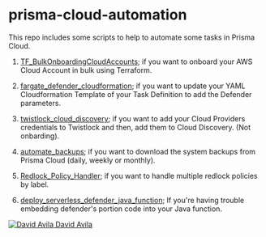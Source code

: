 # prisma-cloud-automation

This repo includes some scripts to help to automate some tasks in Prisma Cloud.

1. [TF_BulkOnboardingCloudAccounts](https://github.com/davidaavilar/prisma-cloud-automation/tree/main/TF_BulkOnboardingCloudAccounts); if you want to onboard your AWS Cloud Account in bulk using Terraform.

2. [fargate_defender_cloudformation](https://github.com/davidaavilar/prisma-cloud-automation/tree/main/fargate_defender_cloudformation); if you want to update your YAML Cloudformation Template of your Task Definition to add the Defender parameters.

3. [twistlock_cloud_discovery](https://github.com/davidaavilar/prisma-cloud-automation/tree/main/twistlock_cloud_discovery); if you want to add your Cloud Providers credentials to Twistlock and then, add them to Cloud Discovery. (Not onbarding).

4. [automate_backups](https://github.com/davidaavilar/prisma-cloud-automation/tree/main/automate_backups); if you want to download the system backups from Prisma Cloud (daily, weekly or monthly).

5. [Redlock_Policy_Handler](https://github.com/davidaavilar/prisma-cloud-automation/tree/main/redlock-policy-handler); if you want to handle multiple redlock policies by label.

6. [deploy_serverless_defender_java_function](https://github.com/davidaavilar/prisma-cloud-automation/tree/main/deploy_defender_java_function); If you're having trouble embedding defender's portion code into your Java function.

[![David Avila](https://i.stack.imgur.com/gVE0j.png) David Avila](https://www.linkedin.com/in/david-alejandro-avila-rios-7bb12462/)
&nbsp;
